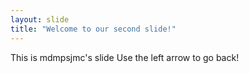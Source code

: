 ```yaml
---
layout: slide
title: "Welcome to our second slide!"
---
```

This is mdmpsjmc's slide
Use the left arrow to go back!